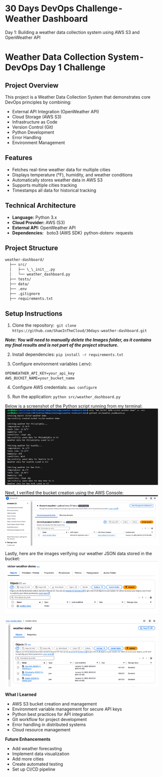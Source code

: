 # 30 Days DevOps Challenge - Weather Dashboard
Day 1: Building a weather data collection system using AWS S3 and OpenWeather API
# Weather Data Collection System - DevOps Day 1 Challenge
## Project Overview
This project is a Weather Data Collection System that demonstrates core DevOps principles by combining:
- External API Integration (OpenWeather API)
- Cloud Storage (AWS S3)
- Infrastructure as Code
- Version Control (Git)
- Python Development
- Error Handling
- Environment Management
## Features
- Fetches real-time weather data for multiple cities
- Displays temperature (°F), humidity, and weather conditions
- Automatically stores weather data in AWS S3
- Supports multiple cities tracking
- Timestamps all data for historical tracking
## Technical Architecture
- **Language:** Python 3.x
- **Cloud Provider:** AWS (S3)
- **External API:** OpenWeather API
- **Dependencies:** 
  boto3 (AWS SDK)
  python-dotenv
  requests

## Project Structure

```
weather-dashboard/
  ├── src/
  │   ├── \_\_init__.py
  │   └── weather_dashboard.py
  ├── tests/
  ├── data/
  ├── .env
  ├── .gitignore
  ├── requirements.txt

  ```

## Setup Instructions

1. Clone the repository:
 `git clone https://github.com/ShaeInTheCloud/30days-weather-dashboard.git`

_**Note: You will need to manually delete the Images folder, as it contains my final results and is not part of the project structure.**_

2. Install dependencies:
`pip install -r requirements.txt`


3. Configure environment variables (.env):

```
OPENWEATHER_API_KEY=your_api_key
AWS_BUCKET_NAME=your_bucket_name
```

4. Configure AWS credentials:
`aws configure`

5. Run the application:
`python src/weather_dashboard.py`

Below is a screenshot of the Python script running from my terminal:
![result from terminal](Images/codeouput.png)

Next, I verified the bucket creation using the AWS Console:
![Bucket creation verification](Images/bucketcreation.png)

Lastly, here are the images verifying our weather JSON data stored in the bucket:
![weather data verification](Images/weatherresult1.png)

![weather data verification](Images/weatherresult2.png)

**What I Learned**
- AWS S3 bucket creation and management
- Environment variable management for secure API keys
- Python best practices for API integration
- Git workflow for project development
- Error handling in distributed systems
- Cloud resource management

**Future Enhancements**
* Add weather forecasting
* Implement data visualization
* Add more cities
* Create automated testing
* Set up CI/CD pipeline